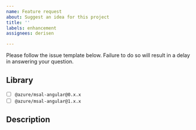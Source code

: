 ```yaml
---
name: Feature request
about: Suggest an idea for this project
title: ''
labels: enhancement
assignees: derisen

---
```


Please follow the issue template below. Failure to do so will result in a delay in answering your question.

## Library

- [ ] `@azure/msal-angular@0.x.x`
- [ ] `@azure/msal-angular@1.x.x`

## Description
